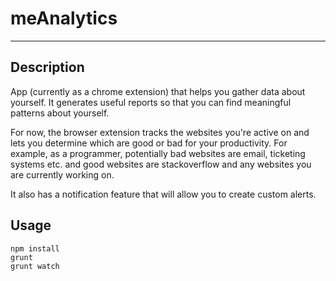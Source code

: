 # meAnalytics
___

## Description

App (currently as a chrome extension) that helps you gather data about yourself. It generates useful reports so that you can find meaningful patterns about yourself.

For now, the browser extension tracks the websites you're active on and lets you determine which are good or bad for your productivity. For example, as a programmer, potentially bad websites are email, ticketing systems etc. and good websites are stackoverflow and any websites you are currently working on.

It also has a notification feature that will allow you to create custom alerts.

## Usage
```
npm install
grunt
grunt watch
```
